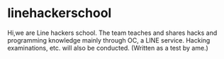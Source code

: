 # linehackerschool
Hi,we are Line hackers school.
The team teaches and shares hacks and programming knowledge mainly through OC, a LINE service.
Hacking examinations, etc. will also be conducted.
(Written as a test by ame.)
<!--  連絡　URLは貼りますか？　-->
